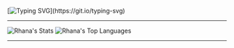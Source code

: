 [![Typing SVG](https://readme-typing-svg.herokuapp.com?font=Fira+Code&size=30&duration=1000&pause=500&color=66D9EF&background=000000&center=true&multiline=true&width=1000&height=80&lines=Hello+World!+🌍;I'm+Rhana+Schmitz.;Welcome+to+my+GitHub!)](https://git.io/typing-svg)

---

![Rhana's Stats](https://github-readme-stats.vercel.app/api?username=rhanaschmitz&theme=tokyonight&show_icons=true&hide_border=true&count_private=true)
![Rhana's Top Languages](https://github-readme-stats.vercel.app/api/top-langs/?username=rhanaschmitz&theme=tokyonight&show_icons=true&hide_border=true&layout=compact)

---

<!--
**rhanaschmitz/rhanaschmitz** is a ✨ _special_ ✨ repository because its `README.md` (this file) appears on your GitHub profile.

Here are some ideas to get you started:

- 🔭 I’m currently working on ...
- 🌱 I’m currently learning ...
- 👯 I’m looking to collaborate on ...
- 🤔 I’m looking for help with ...
- 💬 Ask me about ...
- 📫 How to reach me: ...
- 😄 Pronouns: ...
- ⚡ Fun fact: ...
-->
